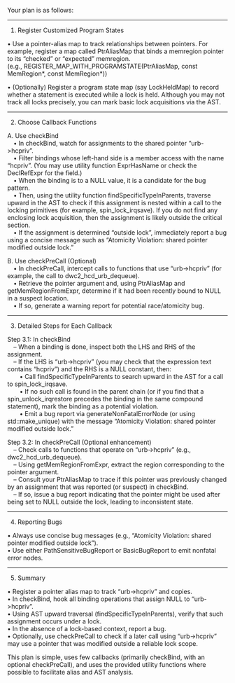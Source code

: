 Your plan is as follows:

------------------------------------------------------------
1. Register Customized Program States

• Use a pointer-alias map to track relationships between pointers. For example, register a map called PtrAliasMap that binds a memregion pointer to its “checked” or “expected” memregion.  
  (e.g., REGISTER_MAP_WITH_PROGRAMSTATE(PtrAliasMap, const MemRegion*, const MemRegion*))

• (Optionally) Register a program state map (say LockHeldMap) to record whether a statement is executed while a lock is held. Although you may not track all locks precisely, you can mark basic lock acquisitions via the AST.

------------------------------------------------------------
2. Choose Callback Functions

A. Use checkBind  
 • In checkBind, watch for assignments to the shared pointer “urb->hcpriv”.  
 • Filter bindings whose left-hand side is a member access with the name “hcpriv”. (You may use utility function ExprHasName or check the DeclRefExpr for the field.)  
 • When the binding is to a NULL value, it is a candidate for the bug pattern.  
 • Then, using the utility function findSpecificTypeInParents, traverse upward in the AST to check if this assignment is nested within a call to the locking primitives (for example, spin_lock_irqsave). If you do not find any enclosing lock acquisition, then the assignment is likely outside the critical section.  
 • If the assignment is determined “outside lock”, immediately report a bug using a concise message such as “Atomicity Violation: shared pointer modified outside lock.”

B. Use checkPreCall (Optional)  
 • In checkPreCall, intercept calls to functions that use “urb->hcpriv” (for example, the call to dwc2_hcd_urb_dequeue).  
 • Retrieve the pointer argument and, using PtrAliasMap and getMemRegionFromExpr, determine if it had been recently bound to NULL in a suspect location.  
 • If so, generate a warning report for potential race/atomicity bug.

------------------------------------------------------------
3. Detailed Steps for Each Callback

Step 3.1: In checkBind  
 – When a binding is done, inspect both the LHS and RHS of the assignment.  
 – If the LHS is “urb->hcpriv” (you may check that the expression text contains “hcpriv”) and the RHS is a NULL constant, then:  
  • Call findSpecificTypeInParents to search upward in the AST for a call to spin_lock_irqsave.  
  • If no such call is found in the parent chain (or if you find that a spin_unlock_irqrestore precedes the binding in the same compound statement), mark the binding as a potential violation.  
  • Emit a bug report via generateNonFatalErrorNode (or using std::make_unique<BasicBugReport>) with the message “Atomicity Violation: shared pointer modified outside lock.”

Step 3.2: In checkPreCall (Optional enhancement)  
 – Check calls to functions that operate on “urb->hcpriv” (e.g., dwc2_hcd_urb_dequeue).  
 – Using getMemRegionFromExpr, extract the region corresponding to the pointer argument.  
 – Consult your PtrAliasMap to trace if this pointer was previously changed by an assignment that was reported (or suspect) in checkBind.  
 – If so, issue a bug report indicating that the pointer might be used after being set to NULL outside the lock, leading to inconsistent state.

------------------------------------------------------------
4. Reporting Bugs

• Always use concise bug messages (e.g., “Atomicity Violation: shared pointer modified outside lock”).  
• Use either PathSensitiveBugReport or BasicBugReport to emit nonfatal error nodes.

------------------------------------------------------------
5. Summary

• Register a pointer alias map to track “urb->hcpriv” and copies.  
• In checkBind, hook all binding operations that assign NULL to “urb->hcpriv”.  
• Using AST upward traversal (findSpecificTypeInParents), verify that such assignment occurs under a lock.  
• In the absence of a lock-based context, report a bug.  
• Optionally, use checkPreCall to check if a later call using “urb->hcpriv” may use a pointer that was modified outside a reliable lock scope.

This plan is simple, uses few callbacks (primarily checkBind, with an optional checkPreCall), and uses the provided utility functions where possible to facilitate alias and AST analysis.